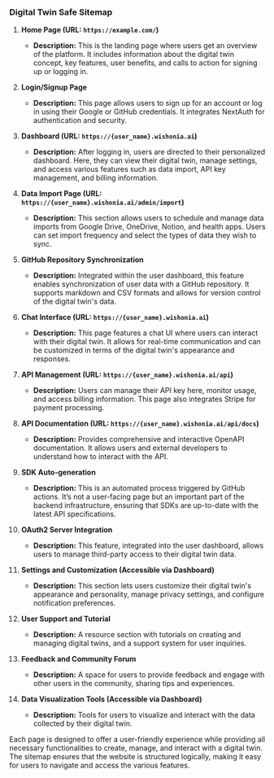 ### Digital Twin Safe Sitemap

1. **Home Page (URL: `https://example.com/`)**
   - **Description:** This is the landing page where users get an overview of the platform. It includes information about the digital twin concept, key features, user benefits, and calls to action for signing up or logging in.

2. **Login/Signup Page**
   - **Description:** This page allows users to sign up for an account or log in using their Google or GitHub credentials. It integrates NextAuth for authentication and security.

3. **Dashboard (URL: `https://{user_name}.wishonia.ai`)**
   - **Description:** After logging in, users are directed to their personalized dashboard. Here, they can view their digital twin, manage settings, and access various features such as data import, API key management, and billing information.

4. **Data Import Page (URL: `https://{user_name}.wishonia.ai/admin/import`)**
   - **Description:** This section allows users to schedule and manage data imports from Google Drive, OneDrive, Notion, and health apps. Users can set import frequency and select the types of data they wish to sync.

5. **GitHub Repository Synchronization**
   - **Description:** Integrated within the user dashboard, this feature enables synchronization of user data with a GitHub repository. It supports markdown and CSV formats and allows for version control of the digital twin's data.

6. **Chat Interface (URL: `https://{user_name}.wishonia.ai`)**
   - **Description:** This page features a chat UI where users can interact with their digital twin. It allows for real-time communication and can be customized in terms of the digital twin's appearance and responses.

7. **API Management (URL: `https://{user_name}.wishonia.ai/api`)**
   - **Description:** Users can manage their API key here, monitor usage, and access billing information. This page also integrates Stripe for payment processing.

8. **API Documentation (URL: `https://{user_name}.wishonia.ai/api/docs`)**
   - **Description:** Provides comprehensive and interactive OpenAPI documentation. It allows users and external developers to understand how to interact with the API.

9. **SDK Auto-generation**
   - **Description:** This is an automated process triggered by GitHub actions. It’s not a user-facing page but an important part of the backend infrastructure, ensuring that SDKs are up-to-date with the latest API specifications.

10. **OAuth2 Server Integration**
    - **Description:** This feature, integrated into the user dashboard, allows users to manage third-party access to their digital twin data.

11. **Settings and Customization (Accessible via Dashboard)**
    - **Description:** This section lets users customize their digital twin's appearance and personality, manage privacy settings, and configure notification preferences.

12. **User Support and Tutorial**
    - **Description:** A resource section with tutorials on creating and managing digital twins, and a support system for user inquiries.

13. **Feedback and Community Forum**
    - **Description:** A space for users to provide feedback and engage with other users in the community, sharing tips and experiences.

14. **Data Visualization Tools (Accessible via Dashboard)**
    - **Description:** Tools for users to visualize and interact with the data collected by their digital twin.

Each page is designed to offer a user-friendly experience while providing all necessary functionalities to create, manage, and interact with a digital twin. The sitemap ensures that the website is structured logically, making it easy for users to navigate and access the various features.